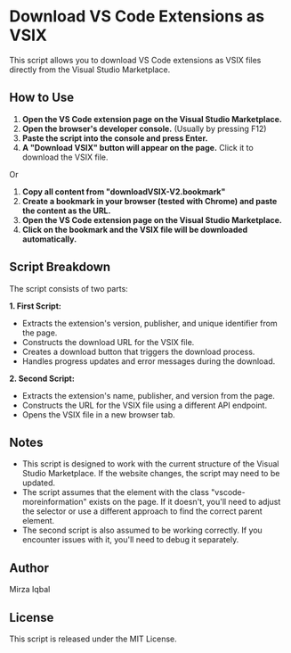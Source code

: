 # Download VS Code Extensions as VSIX

This script allows you to download VS Code extensions as VSIX files directly from the Visual Studio Marketplace.

## How to Use

1. **Open the VS Code extension page on the Visual Studio Marketplace.**
2. **Open the browser's developer console.** (Usually by pressing F12)
3. **Paste the script into the console and press Enter.**
4. **A "Download VSIX" button will appear on the page.** Click it to download the VSIX file.

Or

1. **Copy all content from "downloadVSIX-V2.bookmark"**
2. **Create a bookmark in your browser (tested with Chrome) and paste the content as the URL.**
3. **Open the VS Code extension page on the Visual Studio Marketplace.**
4. **Click on the bookmark and the VSIX file will be downloaded automatically.**

## Script Breakdown

The script consists of two parts:

**1. First Script:**

- Extracts the extension's version, publisher, and unique identifier from the page.
- Constructs the download URL for the VSIX file.
- Creates a download button that triggers the download process.
- Handles progress updates and error messages during the download.

**2. Second Script:**

- Extracts the extension's name, publisher, and version from the page.
- Constructs the URL for the VSIX file using a different API endpoint.
- Opens the VSIX file in a new browser tab.

## Notes

- This script is designed to work with the current structure of the Visual Studio Marketplace. If the website changes, the script may need to be updated.
- The script assumes that the element with the class "vscode-moreinformation" exists on the page. If it doesn't, you'll need to adjust the selector or use a different approach to find the correct parent element.
- The second script is also assumed to be working correctly. If you encounter issues with it, you'll need to debug it separately.

## Author

Mirza Iqbal

## License

This script is released under the MIT License.
